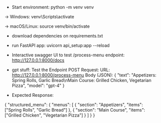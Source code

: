 - Start environment:
python -m venv venv

-> Windows:
venv\Scripts\activate

-> macOS/Linux:
source venv/bin/activate

- download dependencies on requirements.txt

- run FastAPI app:
uvicorn api_setup:app --reload
- Interactive swagger UI to test /process-menu endpoint:
http://127.0.0.1:8000/docs

- gpt stuff:
Test the Endpoint
POST Request:
URL: http://127.0.0.1:8000/process-menu
Body (JSON):
{
  "text": "Appetizers: Spring Rolls, Garlic Bread\nMain Course: Grilled Chicken, Vegetarian Pizza",
  "model": "gpt-4"
}

- Expected Response:

{
  "structured_menu": {
    "menus": [
      {
        "section": "Appetizers",
        "items": ["Spring Rolls", "Garlic Bread"]
      },
      {
        "section": "Main Course",
        "items": ["Grilled Chicken", "Vegetarian Pizza"]
      }
    ]
  }
}


